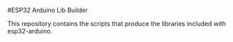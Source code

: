 #ESP32 Arduino Lib Builder

This repository contains the scripts that produce the libraries included with esp32-arduino.

